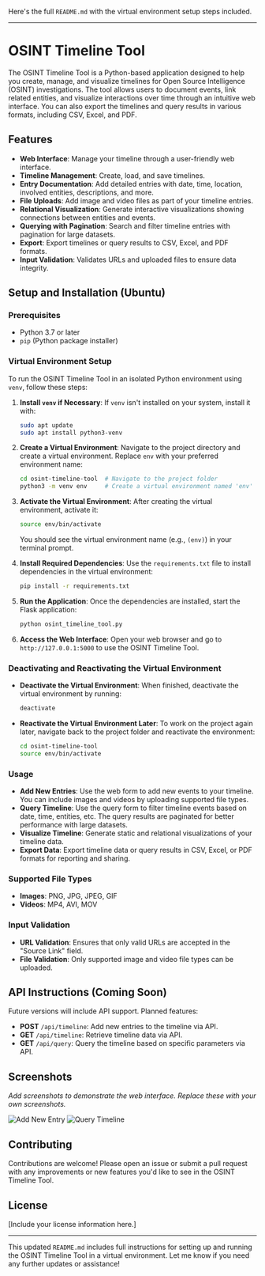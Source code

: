 Here's the full `README.md` with the virtual environment setup steps included.

---

# OSINT Timeline Tool

The OSINT Timeline Tool is a Python-based application designed to help you create, manage, and visualize timelines for Open Source Intelligence (OSINT) investigations. The tool allows users to document events, link related entities, and visualize interactions over time through an intuitive web interface. You can also export the timelines and query results in various formats, including CSV, Excel, and PDF.

## Features
- **Web Interface**: Manage your timeline through a user-friendly web interface.
- **Timeline Management**: Create, load, and save timelines.
- **Entry Documentation**: Add detailed entries with date, time, location, involved entities, descriptions, and more.
- **File Uploads**: Add image and video files as part of your timeline entries.
- **Relational Visualization**: Generate interactive visualizations showing connections between entities and events.
- **Querying with Pagination**: Search and filter timeline entries with pagination for large datasets.
- **Export**: Export timelines or query results to CSV, Excel, and PDF formats.
- **Input Validation**: Validates URLs and uploaded files to ensure data integrity.

## Setup and Installation (Ubuntu)

### Prerequisites
- Python 3.7 or later
- `pip` (Python package installer)

### Virtual Environment Setup

To run the OSINT Timeline Tool in an isolated Python environment using `venv`, follow these steps:

1. **Install `venv` if Necessary**:
   If `venv` isn't installed on your system, install it with:

   ```bash
   sudo apt update
   sudo apt install python3-venv
   ```

2. **Create a Virtual Environment**:
   Navigate to the project directory and create a virtual environment. Replace `env` with your preferred environment name:

   ```bash
   cd osint-timeline-tool  # Navigate to the project folder
   python3 -m venv env     # Create a virtual environment named 'env'
   ```

3. **Activate the Virtual Environment**:
   After creating the virtual environment, activate it:

   ```bash
   source env/bin/activate
   ```

   You should see the virtual environment name (e.g., `(env)`) in your terminal prompt.

4. **Install Required Dependencies**:
   Use the `requirements.txt` file to install dependencies in the virtual environment:

   ```bash
   pip install -r requirements.txt
   ```

5. **Run the Application**:
   Once the dependencies are installed, start the Flask application:

   ```bash
   python osint_timeline_tool.py
   ```

6. **Access the Web Interface**:
   Open your web browser and go to `http://127.0.0.1:5000` to use the OSINT Timeline Tool.

### Deactivating and Reactivating the Virtual Environment

- **Deactivate the Virtual Environment**:
   When finished, deactivate the virtual environment by running:

   ```bash
   deactivate
   ```

- **Reactivate the Virtual Environment Later**:
   To work on the project again later, navigate back to the project folder and reactivate the environment:

   ```bash
   cd osint-timeline-tool
   source env/bin/activate
   ```

### Usage

- **Add New Entries**: Use the web form to add new events to your timeline. You can include images and videos by uploading supported file types.
- **Query Timeline**: Use the query form to filter timeline events based on date, time, entities, etc. The query results are paginated for better performance with large datasets.
- **Visualize Timeline**: Generate static and relational visualizations of your timeline data.
- **Export Data**: Export timeline data or query results in CSV, Excel, or PDF formats for reporting and sharing.

### Supported File Types

- **Images**: PNG, JPG, JPEG, GIF
- **Videos**: MP4, AVI, MOV

### Input Validation
- **URL Validation**: Ensures that only valid URLs are accepted in the "Source Link" field.
- **File Validation**: Only supported image and video file types can be uploaded.

## API Instructions (Coming Soon)

Future versions will include API support. Planned features:
- **POST** `/api/timeline`: Add new entries to the timeline via API.
- **GET** `/api/timeline`: Retrieve timeline data via API.
- **GET** `/api/query`: Query the timeline based on specific parameters via API.

## Screenshots

_Add screenshots to demonstrate the web interface. Replace these with your own screenshots._

![Add New Entry](screenshots/add_entry.png)
![Query Timeline](screenshots/query_timeline.png)

## Contributing
Contributions are welcome! Please open an issue or submit a pull request with any improvements or new features you'd like to see in the OSINT Timeline Tool.

## License
[Include your license information here.]

---

This updated `README.md` includes full instructions for setting up and running the OSINT Timeline Tool in a virtual environment. Let me know if you need any further updates or assistance!

